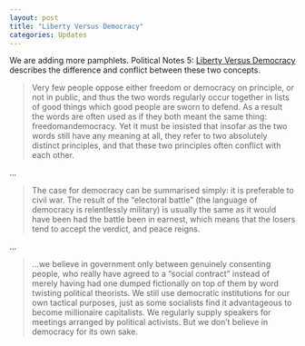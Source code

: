 ```yaml
---
layout: post
title: "Liberty Versus Democracy"
categories: Updates
---
```

We are adding more pamphlets. Political Notes 5: [Liberty Versus Democracy](/la/polin005.html) describes the difference and conflict between these two concepts.

> Very few people oppose either freedom or democracy on principle, or not in public, and thus the two words regularly occur
together in lists of good things which good people are sworn to
defend. As a result the words are often used as if they both
meant the same thing: freedomandemocracy. Yet it must be insisted that insofar as the two words still have any meaning at
all, they refer to two absolutely distinct principles, and that
these two principles often conflict with each other.

...

> The case for democracy can be summarised simply: it is preferable to civil war. The result of the “electoral battle” (the language of democracy is relentlessly military) is usually the same as it would have been had the battle been in earnest, which means that the losers tend to accept the verdict, and peace reigns.

...

> ...we believe in government only between genuinely consenting people, who really have agreed to a “social contract” instead of merely having had one dumped fictionally on top of them by word twisting political theorists. We still use democratic institutions for our own tactical purposes, just as some socialists find it advantageous to become millionaire capitalists. We regularly supply speakers for meetings arranged by political activists. But we don’t believe in democracy for its own sake.
